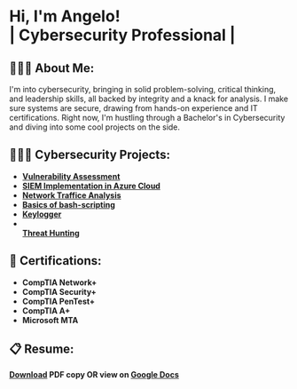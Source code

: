 <h1>Hi, I'm Angelo! <br/>| Cybersecurity Professional |</h1>

<h2>👨🏾‍💻 About Me:</h2>

I'm into cybersecurity, bringing in solid problem-solving, critical thinking, and leadership skills, all backed by integrity and a knack for analysis. I make sure systems are secure, drawing from hands-on experience and IT certifications. Right now, I'm hustling through a Bachelor's in Cybersecurity and diving into some cool projects on the side.

<h2>👷🏾‍♂️ Cybersecurity Projects:</h2>

- <b>[Vulnerability Assessment](https://github.com/angeloqmartin/Vulnerability-Assessment)
- <b>[SIEM Implementation in Azure Cloud](https://github.com/angeloqmartin/SIEM-Implementation-in-Azure-Cloud)</b>
- <b>[Network Traffice Analysis](https://github.com/angeloqmartin/Network-Traffic-Analysis)</b>
- <b>[Basics of bash-scripting](https://github.com/angeloqmartin/bash-scripting-/tree/main)</b>
- <b>[Keylogger](https://github.com/angeloqmartin/keylogger)</b>
- <br>[Threat Hunting](https://github.com/angeloqmartin/Threat-Hunting/blob/main/README.md)</br>



<h2>🔖 Certifications:</h2>

- CompTIA Network+
- CompTIA Security+
- CompTIA PenTest+
- CompTIA A+
- Microsoft MTA

<h2>📋 Resume:</h2>

[Download](https://github.com/angeloqmartin/angeloqmartin/files/13644106/ResumeAngeloMartin.docx.pdf) PDF copy OR view on [Google Docs](https://docs.google.com/document/d/1ndFW4K6SAE7XpVZqXKYx54K-GkLinY2R/edit?usp=sharing&ouid=109328508610470081460&rtpof=true&sd=true)



<!--
**angeloqmartin/angeloqmartin** is a ✨ _special_ ✨ repository because its `README.md` (this file) appears on your GitHub profile.

Here are some ideas to get you started:

- 🔭 I’m currently working on ...
- 🌱 I’m currently learning ...
- 👯 I’m looking to collaborate on ...
- 🤔 I’m looking for help with ...
- 💬 Ask me about ...
- 📫 How to reach me: ...
- 😄 Pronouns: ...
- ⚡ Fun fact: ...
- [CompTIA A+](site)
- <b>[Keylogger](site)</b>
-->
